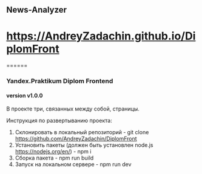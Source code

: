 ## News-Analyzer

# https://AndreyZadachin.github.io/DiplomFront

======

### Yandex.Praktikum Diplom Frontend

#### version v1.0.0

В проекте три, связанных между собой, страницы.

Инструкция по развертыванию проекта:

1. Склонировать в локальный репозиторий - git clone https://github.com/AndreyZadachin/DiplomFront
2. Установить пакеты (должен быть установлен node.js <https://nodejs.org/en/>) - npm i
3. Сборка пакета - npm run build
4. Запуск на локальном сервере - npm run dev
